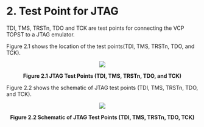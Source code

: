 # 2. Test Point for JTAG


TDI, TMS, TRSTn, TDO and TCK are test points for connecting the VCP TOPST to a JTAG emulator.  

Figure 2.1 shows the location of the test points(TDI, TMS, TRSTn, TDO, and TCK).
<p align="center"><img src="https://github.com/Topst-Dev/Documentation/assets/161264431/6467e48b-76d0-4ba8-b3f6-65b1deccdf20"></p>
<p align="center"><strong>Figure 2.1 JTAG Test Points (TDI, TMS, TRSTn, TDO, and TCK)</strong></p>


Figure 2.2 shows the schematic of JTAG test points (TDI, TMS, TRSTn, TDO, and TCK).  
<p align="center"><img src="https://github.com/Topst-Dev/Documentation/assets/161264431/813bc3e5-bed5-47b6-937f-dc1c94705478"></p>
<p align="center"><strong>Figure 2.2 Schematic of JTAG Test Points (TDI, TMS, TRSTn, TDO, TCK)</strong></p>
